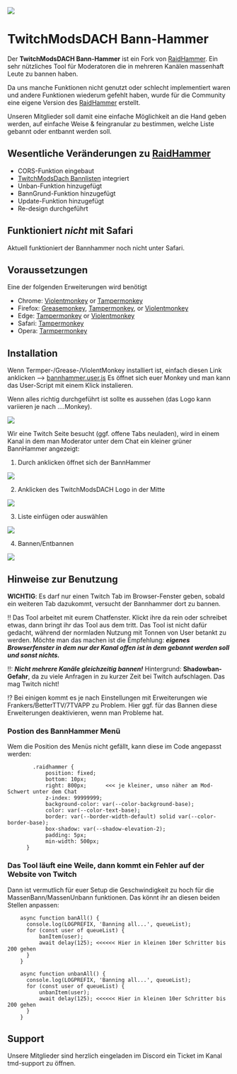 ![](logo.png)
# TwitchModsDACH Bann-Hammer

Der **TwitchModsDACH Bann-Hammer** ist ein Fork von [RaidHammer](https://github.com/victornpb/twitch-mass-ban).
Ein sehr nützliches Tool für Moderatoren die in mehreren Kanälen massenhaft Leute zu bannen haben.

Da uns manche Funktionen nicht genutzt oder schlecht implementiert waren und andere Funktionen wiederum gefehlt haben,
wurde für die Community eine eigene Version des [RaidHammer](https://github.com/victornpb/twitch-mass-ban) erstellt.

Unseren Mitglieder soll damit eine einfache Möglichkeit an die Hand geben werden, auf einfache Weise & feingranular zu bestimmen, welche Liste gebannt oder entbannt werden soll.

## Wesentliche Veränderungen zu [RaidHammer](https://github.com/victornpb/twitch-mass-ban)

- CORS-Funktion eingebaut 
- [TwitchModsDach Bannlisten](https://github.com/TwitchmodsDACH/Bannlisten) integriert
- Unban-Funktion hinzugefügt
- BannGrund-Funktion hinzugefügt
- Update-Funktion hinzugefügt
- Re-design durchgeführt

## Funktioniert ***nicht*** mit Safari
Aktuell funktioniert der Bannhammer noch nicht unter Safari.

## Voraussetzungen

Eine der folgenden Erweiterungen wird benötigt
- Chrome: [Violentmonkey](https://chrome.google.com/webstore/detail/violent-monkey/jinjaccalgkegednnccohejagnlnfdag) or [Tampermonkey](https://chrome.google.com/webstore/detail/dhdgffkkebhmkfjojejmpbldmpobfkfo)
- Firefox: [Greasemonkey](https://addons.mozilla.org/en-US/firefox/addon/greasemonkey/), [Tampermonkey](https://addons.mozilla.org/en-US/firefox/addon/tampermonkey/), or [Violentmonkey](https://addons.mozilla.org/firefox/addon/violentmonkey/)
- Edge: [Tampermonkey](https://microsoftedge.microsoft.com/addons/detail/iikmkjmpaadaobahmlepeloendndfphd) or [Violentmonkey](https://microsoftedge.microsoft.com/addons/detail/eeagobfjdenkkddmbclomhiblgggliao)
- Safari: [Tampermonkey](https://apps.apple.com/us/app/tampermonkey/id1482490089)
- Opera: [Tarmpermonkey](https://addons.opera.com/en/extensions/details/tampermonkey-beta/)

## Installation

Wenn Termper-/Grease-/ViolentMonkey installiert ist, einfach diesen Link anklicken --> [bannhammer.user.js](https://github.com/TwitchmodsDACH/Bann-Hammer/raw/main/bannhammer.user.js)
Es öffnet sich euer Monkey und man kann das User-Script mit einem Klick instalieren.

Wenn alles richtig durchgeführt ist sollte es aussehen (das Logo kann variieren je nach ....Monkey).

![](dokumentation/allesaktiviert.png)

Wir eine Twitch Seite besucht (ggf. offene Tabs neuladen), wird in einem Kanal in dem man Moderator unter dem Chat ein kleiner grüner BannHammer angezeigt:

1. Durch anklicken öffnet sich der BannHammer

![](dokumentation/bannhammer.png)

2. Anklicken des TwitchModsDACH Logo in der Mitte

![](dokumentation/bannhammer1.png)

3. Liste einfügen oder auswählen

![](dokumentation/bannhammer2.png)

4. Bannen/Entbannen

![](dokumentation/bannhammer3.png)

## Hinweise zur Benutzung

**WICHTIG**: Es darf nur einen Twitch Tab im Browser-Fenster geben, sobald ein weiteren Tab dazukommt, versucht der Bannhammer dort zu bannen.

‼ Das Tool arbeitet mit eurem Chatfenster. Klickt ihre da rein oder schreibet etwas, dann bringt ihr das Tool aus dem tritt. Das Tool ist nicht dafür gedacht, während der normladen Nutzung mit Tonnen von User betankt zu werden. Möchte man das machen ist die Empfehlung: _**eigenes Browserfenster in dem nur der Kanal offen ist in dem gebannt werden soll und sonst nichts.**_

‼: _**Nicht mehrere Kanäle gleichzeitig bannen!**_ Hintergrund: **Shadowban-Gefahr**, da zu viele Anfragen in zu kurzer Zeit bei Twitch aufschlagen. Das mag Twitch nicht!

⁉ Bei einigen kommt es je nach Einstellungen mit Erweiterungen wie Frankers/BetterTTV/7TVAPP zu Problem.
Hier ggf. für das Bannen diese Erweiterungen deaktivieren, wenn man Probleme hat.

### Postion des BannHammer Menü
Wem die Position des Menüs nicht gefällt, kann diese im Code angepasst werden:

```
        .raidhammer {
            position: fixed;
            bottom: 10px;
            right: 800px;      <<< je kleiner, umso näher am Mod-Schwert unter dem Chat
            z-index: 99999999;
            background-color: var(--color-background-base);
            color: var(--color-text-base);
            border: var(--border-width-default) solid var(--color-border-base);
            box-shadow: var(--shadow-elevation-2);
            padding: 5px;
            min-width: 500px;
      }
```

### Das Tool läuft eine Weile, dann kommt ein Fehler auf der Website von Twitch
Dann ist vermutlich für euer Setup die Geschwindigkeit zu hoch für die MassenBann/MassenUnbann funktionen.
Das könnt ihr an diesen beiden Stellen anpassen:

```
    async function banAll() {
      console.log(LOGPREFIX, 'Banning all...', queueList);
      for (const user of queueList) {
          banItem(user);
          await delay(125); <<<<<< Hier in kleinen 10er Schritter bis 200 gehen
      }
    }

    async function unbanAll() {
      console.log(LOGPREFIX, 'Banning all...', queueList);
      for (const user of queueList) {
          unbanItem(user);
          await delay(125); <<<<<< Hier in kleinen 10er Schritter bis 200 gehen
      }
    }
```

## Support
Unsere Mitglieder sind herzlich eingeladen im Discord ein Ticket im Kanal tmd-support zu öffnen.
